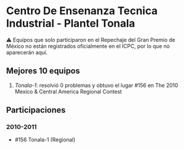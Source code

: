 # Centro De Ensenanza Tecnica Industrial - Plantel Tonala

:warning: Equipos que solo participaron en el Repechaje del Gran Premio de México no están registrados oficialmente en el ICPC, por lo que no aparecerán aquí.

## Mejores 10 equipos

1. _Tonala-1_: resolvió 0 problemas y obtuvo el lugar #156 en The 2010 Mexico & Central America Regional Contest

## Participaciones

### 2010-2011

- #156 Tonala-1 (Regional)



